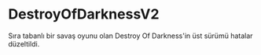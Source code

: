 # DestroyOfDarknessV2
Sıra tabanlı bir savaş oyunu olan Destroy Of Darkness'in üst sürümü hatalar düzeltildi.

